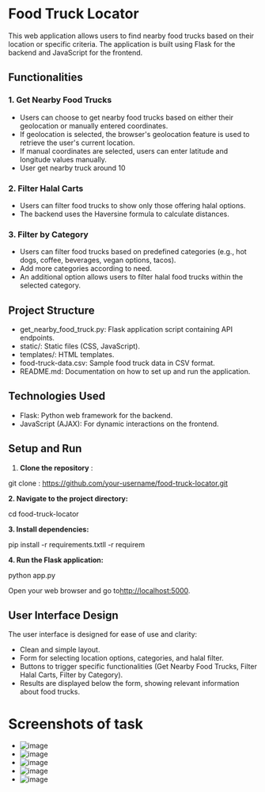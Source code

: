 ##
# **Food Truck Locator**

This web application allows users to find nearby food trucks based on their location or specific criteria. The application is built using Flask for the backend and JavaScript for the frontend.

## **Functionalities**

### **1. Get Nearby Food Trucks**

- Users can choose to get nearby food trucks based on either their geolocation or manually entered coordinates.
- If geolocation is selected, the browser's geolocation feature is used to retrieve the user's current location.
- If manual coordinates are selected, users can enter latitude and longitude values manually.
- User get nearby truck around 10

### **2. Filter Halal Carts**

- Users can filter food trucks to show only those offering halal options.
- The backend uses the Haversine formula to calculate distances.

### **3. Filter by Category**

- Users can filter food trucks based on predefined categories (e.g., hot dogs, coffee, beverages, vegan options, tacos).
- Add more categories according to need.
- An additional option allows users to filter halal food trucks within the selected category.

## **Project Structure**

- get\_nearby\_food\_truck.py: Flask application script containing API endpoints.
- static/: Static files (CSS, JavaScript).
- templates/: HTML templates.
- food-truck-data.csv: Sample food truck data in CSV format.
- README.md: Documentation on how to set up and run the application.

## **Technologies Used**

- Flask: Python web framework for the backend.
- JavaScript (AJAX): For dynamic interactions on the frontend.

## **Setup and Run**

1. **Clone the repository** :

git clone : https://github.com/your-username/food-truck-locator.git

**2. Navigate to the project directory:**

cd food-truck-locator

**3. Install dependencies:**

pip install -r requirements.txtll -r requirem

**4. Run the Flask application:**

python app.py

Open your web browser and go to[http://localhost:5000](http://localhost:5000/).

## **User Interface Design**

The user interface is designed for ease of use and clarity:

- Clean and simple layout.
- Form for selecting location options, categories, and halal filter.
- Buttons to trigger specific functionalities (Get Nearby Food Trucks, Filter Halal Carts, Filter by Category).
- Results are displayed below the form, showing relevant information about food trucks.

# Screenshots of task
- ![image](https://github.com/FullStackkDev/Food_Truck_locator/assets/36064269/9bd00422-0b28-4220-ad48-68dc27745df7)
- ![image](https://github.com/FullStackkDev/Food_Truck_locator/assets/36064269/74762560-5d70-47d6-b986-10732aaefffc)
- ![image](https://github.com/FullStackkDev/Food_Truck_locator/assets/36064269/be858b53-061f-41ca-af26-dbbbd46c2016)
- ![image](https://github.com/FullStackkDev/Food_Truck_locator/assets/36064269/f7199053-24fc-4188-8b5c-1a0c5e91f6cb)
- ![image](https://github.com/FullStackkDev/Food_Truck_locator/assets/36064269/b8a682a2-8648-4f57-bfa9-f45774edc7c6)

